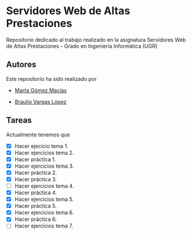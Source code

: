 # Servidores Web de Altas Prestaciones
Repositorio dedicado al trabajo realizado en la asignatura Servidores Web de Altas Prestaciones - Grado en Ingeniería Informática (UGR)

## Autores
Este repositorio ha sido realizado por 

* [Marta Gómez Macías](https://github.com/mgmacias95)

* [Braulio Vargas López](https://github.com/BraulioV)

## Tareas
Actualmente tenemos que

- [x] Hacer ejecicio tema 1.
- [x] Hacer ejercicios tema 2.
- [x] Hacer práctica 1.
- [x] Hacer ejercicios tema 3.
- [x] Hacer práctica 2.
- [x] Hacer práctica 3.
- [ ] Hacer ejercicios tema 4.
- [x] Hacer práctica 4.
- [x] Hacer ejercicios tema 5.
- [x] Hacer práctica 5.
- [x] Hacer ejercicios tema 6.
- [x] Hacer práctica 6.
- [ ] Hacer ejercicios tema 7.
